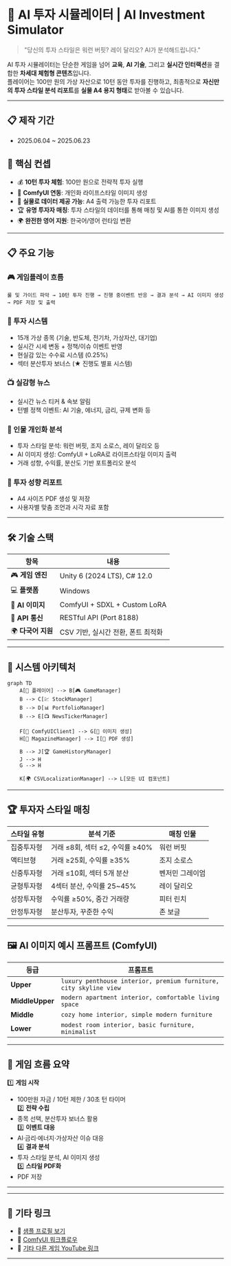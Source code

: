 
# 🧠 AI 투자 시뮬레이터 | AI Investment Simulator

> "당신의 투자 스타일은 워런 버핏? 레이 달리오? AI가 분석해드립니다."

AI 투자 시뮬레이터는 단순한 게임을 넘어 **교육**, **AI 기술**, 그리고 **실시간 인터랙션**을 결합한 **차세대 체험형 콘텐츠**입니다.  
플레이어는 100만 원의 가상 자산으로 10턴 동안 투자를 진행하고, 최종적으로 **자신만의 투자 스타일 분석 리포트**를 **실물 A4 용지 형태**로 받아볼 수 있습니다.

---
## 📋 제작 기간

- 2025.06.04 ~ 2025.06.23

## 🎯 핵심 컨셉

- 💰 **10턴 투자 체험**: 100만 원으로 전략적 투자 실행  
- 🎨 **ComfyUI 연동**: 개인화 라이프스타일 이미지 생성  
- 📰 **실물로 데이터 제공 가능**: A4 출력 가능한 투자 리포트  
- 🏆 **유명 투자자 매칭**: 투자 스타일의 데이터를 통해 매칭 및 AI를 통한 이미지 생성   
- 🌍 **완전한 영어 지원**: 한국어/영어 런타임 변환  

---

## 📋 주요 기능

### 🎮 게임플레이 흐름
```text
룰 및 가이드 파악 → 10턴 투자 진행 → 진행 중이벤트 반응 → 결과 분석 → AI 이미지 생성 → PDF 저장 및 출력
```

### 💼 투자 시스템
- 15개 가상 종목 (기술, 반도체, 전기차, 가상자산, 대기업)
- 실시간 시세 변동 + 정책/이슈 이벤트 반영
- 현실감 있는 수수료 시스템 (0.25%)
- 섹터 분산투자 보너스 (★ 진행도 별표 시스템)

### 📺 실감형 뉴스
- 실시간 뉴스 티커 & 속보 알림
- 턴별 정책 이벤트: AI 기술, 에너지, 금리, 규제 변화 등

### 🤖 인물 개인화 분석
- 투자 스타일 분석: 워런 버핏, 조지 소로스, 레이 달리오 등
- AI 이미지 생성: ComfyUI + LoRA로 라이프스타일 이미지 출력
- 거래 성향, 수익률, 분산도 기반 포트폴리오 분석

### 📰 투자 성향 리포트
- A4 사이즈 PDF 생성 및 저장
- 사용자별 맞춤 조언과 시각 자료 포함

---

## 🛠️ 기술 스택

| 항목 | 내용 |
|------|------|
| 🎮 **게임 엔진** | Unity 6 (2024 LTS), C# 12.0 |
| 💻 **플랫폼** | Windows |
| 🤖 **AI 이미지** | ComfyUI + SDXL + Custom LoRA |
| 📡 **API 통신** | RESTful API (Port 8188) |
| 🌍 **다국어 지원** | CSV 기반, 실시간 전환, 폰트 최적화 |


---

## 🧩 시스템 아키텍처

```mermaid
graph TD
    A[👤 플레이어] --> B[🎮 GameManager]
    B --> C[💹 StockManager]
    B --> D[📊 PortfolioManager]
    B --> E[📺 NewsTickerManager]
    
    F[🤖 ComfyUIClient] --> G[🎨 이미지 생성]
    H[📰 MagazineManager] --> I[📄 PDF 생성]
    
    B --> J[🏆 GameHistoryManager]
    J --> H
    G --> H
    
    K[🌍 CSVLocalizationManager] --> L[모든 UI 컴포넌트]
```

---

## 🏆 투자자 스타일 매칭

| 스타일 유형 | 분석 기준 | 매칭 인물 |
|-------------|-----------|-----------|
| 집중투자형 | 거래 ≤8회, 섹터 ≤2, 수익률 ≥40% | 워런 버핏 |
| 액티브형 | 거래 ≥25회, 수익률 ≥35% | 조지 소로스 |
| 신중투자형 | 거래 ≤10회, 섹터 5개 분산 | 벤저민 그레이엄 |
| 균형투자형 | 4섹터 분산, 수익률 25~45% | 레이 달리오 |
| 성장투자형 | 수익률 ≥50%, 중간 거래량 | 피터 린치 |
| 안정투자형 | 분산투자, 꾸준한 수익 | 존 보글 |

---

## 🖼️ AI 이미지 예시 프롬프트 (ComfyUI)

| 등급 | 프롬프트 |
|------|----------|
| **Upper** | `luxury penthouse interior, premium furniture, city skyline view` |
| **MiddleUpper** | `modern apartment interior, comfortable living space` |
| **Middle** | `cozy home interior, simple modern furniture` |
| **Lower** | `modest room interior, basic furniture, minimalist` |

---

## 🧩 게임 흐름 요약

1️⃣ **게임 시작**
- 100만원 자금 / 10턴 제한 / 30초 턴 타이머  
2️⃣ **전략 수립**
- 종목 선택, 분산투자 보너스 활용  
3️⃣ **이벤트 대응**
- AI·금리·에너지·가상자산 이슈 대응  
4️⃣ **결과 분석**
- 투자 스타일 분석, AI 이미지 생성  
5️⃣ **스타일 PDF화**
- PDF 저장

---


---

## 🔗 기타 링크

- 📸 [샘플 프로필 보기](Assets/Cotents/Script/Example/예시.png)  
- 🧠 [ComfyUI 워크플로우](Assets/Cotents/Script/Example/ComfyUI워크플로우.png)
- 🤖 [기타 다른 게임 YouTube 링크](https://www.youtube.com/@MinsuShin-k9f)


---

